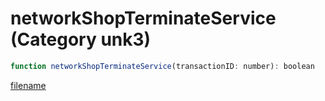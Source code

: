 # networkShopTerminateService (Category unk3)

```js
function networkShopTerminateService(transactionID: number): boolean
```

[filename](networkShopTerminateService_m.md ':include')